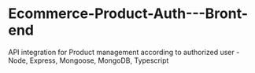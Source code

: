 # Ecommerce-Product-Auth---Bront-end
API integration for Product management according to authorized user - Node, Express, Mongoose, MongoDB, Typescript
